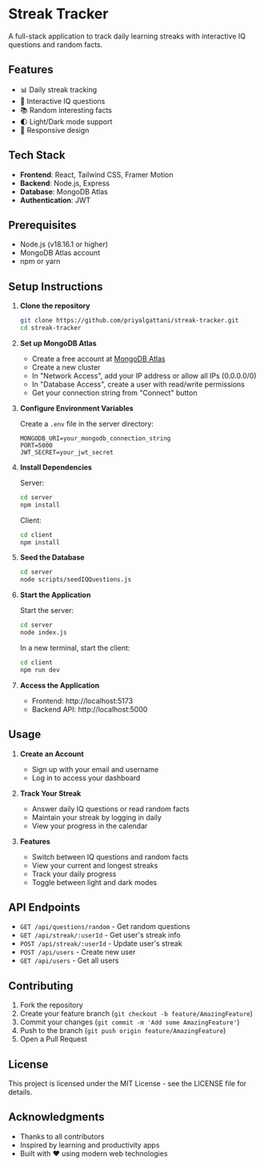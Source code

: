 # Streak Tracker

A full-stack application to track daily learning streaks with interactive IQ questions and random facts.

## Features

- 📊 Daily streak tracking
- 🧩 Interactive IQ questions
- 📚 Random interesting facts
- 🌓 Light/Dark mode support
- 📱 Responsive design

## Tech Stack

- **Frontend**: React, Tailwind CSS, Framer Motion
- **Backend**: Node.js, Express
- **Database**: MongoDB Atlas
- **Authentication**: JWT

## Prerequisites

- Node.js (v18.16.1 or higher)
- MongoDB Atlas account
- npm or yarn

## Setup Instructions

1. **Clone the repository**
   ```bash
   git clone https://github.com/priyalgattani/streak-tracker.git
   cd streak-tracker
   ```

2. **Set up MongoDB Atlas**
   - Create a free account at [MongoDB Atlas](https://www.mongodb.com/cloud/atlas)
   - Create a new cluster
   - In "Network Access", add your IP address or allow all IPs (0.0.0.0/0)
   - In "Database Access", create a user with read/write permissions
   - Get your connection string from "Connect" button

3. **Configure Environment Variables**
   
   Create a `.env` file in the server directory:
   ```env
   MONGODB_URI=your_mongodb_connection_string
   PORT=5000
   JWT_SECRET=your_jwt_secret
   ```

4. **Install Dependencies**

   Server:
   ```bash
   cd server
   npm install
   ```

   Client:
   ```bash
   cd client
   npm install
   ```

5. **Seed the Database**
   ```bash
   cd server
   node scripts/seedIQQuestions.js
   ```

6. **Start the Application**

   Start the server:
   ```bash
   cd server
   node index.js
   ```

   In a new terminal, start the client:
   ```bash
   cd client
   npm run dev
   ```

7. **Access the Application**
   - Frontend: http://localhost:5173
   - Backend API: http://localhost:5000

## Usage

1. **Create an Account**
   - Sign up with your email and username
   - Log in to access your dashboard

2. **Track Your Streak**
   - Answer daily IQ questions or read random facts
   - Maintain your streak by logging in daily
   - View your progress in the calendar

3. **Features**
   - Switch between IQ questions and random facts
   - View your current and longest streaks
   - Track your daily progress
   - Toggle between light and dark modes

## API Endpoints

- `GET /api/questions/random` - Get random questions
- `GET /api/streak/:userId` - Get user's streak info
- `POST /api/streak/:userId` - Update user's streak
- `POST /api/users` - Create new user
- `GET /api/users` - Get all users

## Contributing

1. Fork the repository
2. Create your feature branch (`git checkout -b feature/AmazingFeature`)
3. Commit your changes (`git commit -m 'Add some AmazingFeature'`)
4. Push to the branch (`git push origin feature/AmazingFeature`)
5. Open a Pull Request

## License

This project is licensed under the MIT License - see the LICENSE file for details.

## Acknowledgments

- Thanks to all contributors
- Inspired by learning and productivity apps
- Built with ❤️ using modern web technologies 